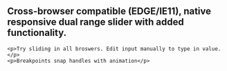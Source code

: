 <h2>Cross-browser compatible (EDGE/IE11), native responsive dual range slider with added functionality.</h2>

    <p>Try sliding in all broswers. Edit input manually to type in value.</p>
    <p>Breakpoints snap handles with animation</p>

